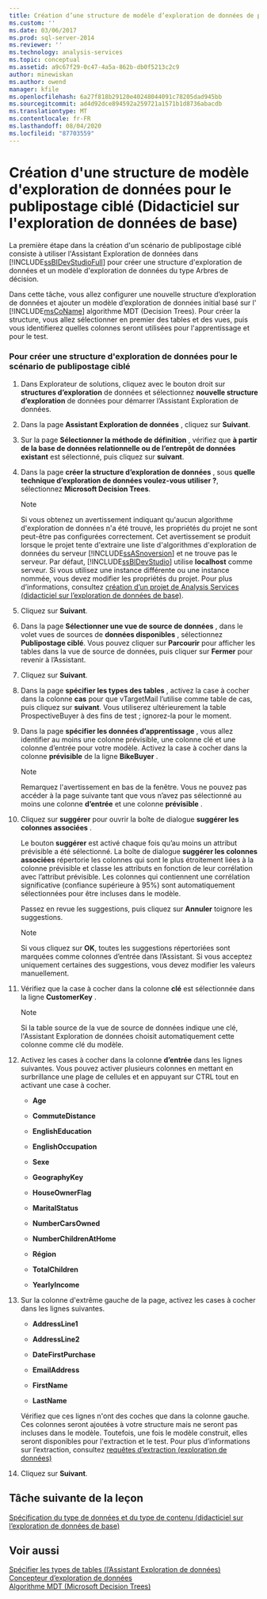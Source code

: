 ```yaml
---
title: Création d’une structure de modèle d’exploration de données de publipostage ciblé (didacticiel sur l’exploration de données de base) | Microsoft Docs
ms.custom: ''
ms.date: 03/06/2017
ms.prod: sql-server-2014
ms.reviewer: ''
ms.technology: analysis-services
ms.topic: conceptual
ms.assetid: a9c67f29-0c47-4a5a-862b-db0f5213c2c9
author: minewiskan
ms.author: owend
manager: kfile
ms.openlocfilehash: 6a27f818b29120e40248044091c78205dad945bb
ms.sourcegitcommit: ad4d92dce894592a259721a1571b1d8736abacdb
ms.translationtype: MT
ms.contentlocale: fr-FR
ms.lasthandoff: 08/04/2020
ms.locfileid: "87703559"
---
```

# <a name="creating-a-targeted-mailing-mining-model-structure-basic-data-mining-tutorial"></a>Création d'une structure de modèle d'exploration de données pour le publipostage ciblé (Didacticiel sur l'exploration de données de base)
  La première étape dans la création d'un scénario de publipostage ciblé consiste à utiliser l'Assistant Exploration de données dans [!INCLUDE[ssBIDevStudioFull](../includes/ssbidevstudiofull-md.md)] pour créer une structure d'exploration de données et un modèle d'exploration de données du type Arbres de décision.  
  
 Dans cette tâche, vous allez configurer une nouvelle structure d’exploration de données et ajouter un modèle d’exploration de données initial basé sur l' [!INCLUDE[msCoName](../includes/msconame-md.md)] algorithme MDT (Decision Trees). Pour créer la structure, vous allez sélectionner en premier des tables et des vues, puis vous identifierez quelles colonnes seront utilisées pour l'apprentissage et pour le test.  
  
### <a name="to-create-a-mining-structure-for-the-targeted-mailing-scenario"></a>Pour créer une structure d'exploration de données pour le scénario de publipostage ciblé  
  
1.  Dans Explorateur de solutions, cliquez avec le bouton droit sur **structures d’exploration** de données et sélectionnez **nouvelle structure d’exploration** de données pour démarrer l’Assistant Exploration de données.  
  
2.  Dans la page **Assistant Exploration de données** , cliquez sur **Suivant**.  
  
3.  Sur la page **Sélectionner la méthode de définition** , vérifiez que **à partir de la base de données relationnelle ou de l’entrepôt de données existant** est sélectionné, puis cliquez sur **suivant**.  
  
4.  Dans la page **créer la structure d’exploration de données** , sous **quelle technique d’exploration de données voulez-vous utiliser ?**, sélectionnez **Microsoft Decision Trees**.  
  
    > [!NOTE]  
    >  Si vous obtenez un avertissement indiquant qu'aucun algorithme d'exploration de données n'a été trouvé, les propriétés du projet ne sont peut-être pas configurées correctement. Cet avertissement se produit lorsque le projet tente d'extraire une liste d'algorithmes d'exploration de données du serveur [!INCLUDE[ssASnoversion](../includes/ssasnoversion-md.md)] et ne trouve pas le serveur. Par défaut, [!INCLUDE[ssBIDevStudio](../includes/ssbidevstudio-md.md)] utilise **localhost** comme serveur. Si vous utilisez une instance différente ou une instance nommée, vous devez modifier les propriétés du projet. Pour plus d’informations, consultez [création d’un projet de Analysis Services &#40;didacticiel sur l’exploration de données de base&#41;](../../2014/tutorials/creating-an-analysis-services-project-basic-data-mining-tutorial.md).  
  
5.  Cliquez sur **Suivant**.  
  
6.  Dans la page **Sélectionner une vue de source de données** , dans le volet vues de sources de **données disponibles** , sélectionnez **Publipostage ciblé**. Vous pouvez cliquer sur **Parcourir** pour afficher les tables dans la vue de source de données, puis cliquer sur **Fermer** pour revenir à l’Assistant.  
  
7.  Cliquez sur **Suivant**.  
  
8.  Dans la page **spécifier les types des tables** , activez la case à cocher dans la colonne **cas** pour que vTargetMail l’utilise comme table de cas, puis cliquez sur **suivant**. Vous utiliserez ultérieurement la table ProspectiveBuyer à des fins de test ; ignorez-la pour le moment.  
  
9. Dans la page **spécifier les données d’apprentissage** , vous allez identifier au moins une colonne prévisible, une colonne clé et une colonne d’entrée pour votre modèle. Activez la case à cocher dans la colonne **prévisible** de la ligne **BikeBuyer** .  
  
    > [!NOTE]  
    >  Remarquez l'avertissement en bas de la fenêtre. Vous ne pouvez pas accéder à la page suivante tant que vous n’avez pas sélectionné au moins une colonne **d’entrée** et une colonne **prévisible** .  
  
10. Cliquez sur **suggérer** pour ouvrir la boîte de dialogue **suggérer les colonnes associées** .  
  
     Le bouton **suggérer** est activé chaque fois qu’au moins un attribut prévisible a été sélectionné. La boîte de dialogue **suggérer les colonnes associées** répertorie les colonnes qui sont le plus étroitement liées à la colonne prévisible et classe les attributs en fonction de leur corrélation avec l’attribut prévisible. Les colonnes qui contiennent une corrélation significative (confiance supérieure à 95%) sont automatiquement sélectionnées pour être incluses dans le modèle.  
  
     Passez en revue les suggestions, puis cliquez sur **Annuler** toignore les suggestions.  
  
    > [!NOTE]  
    >  Si vous cliquez sur **OK**, toutes les suggestions répertoriées sont marquées comme colonnes d’entrée dans l’Assistant. Si vous acceptez uniquement certaines des suggestions, vous devez modifier les valeurs manuellement.  
  
11. Vérifiez que la case à cocher dans la colonne **clé** est sélectionnée dans la ligne **CustomerKey** .  
  
    > [!NOTE]  
    >  Si la table source de la vue de source de données indique une clé, l'Assistant Exploration de données choisit automatiquement cette colonne comme clé du modèle.  
  
12. Activez les cases à cocher dans la colonne **d’entrée** dans les lignes suivantes. Vous pouvez activer plusieurs colonnes en mettant en surbrillance une plage de cellules et en appuyant sur CTRL tout en activant une case à cocher.  
  
    -   **Age**  
  
    -   **CommuteDistance**  
  
    -   **EnglishEducation**  
  
    -   **EnglishOccupation**  
  
    -   **Sexe**  
  
    -   **GeographyKey**  
  
    -   **HouseOwnerFlag**  
  
    -   **MaritalStatus**  
  
    -   **NumberCarsOwned**  
  
    -   **NumberChildrenAtHome**  
  
    -   **Région**  
  
    -   **TotalChildren**  
  
    -   **YearlyIncome**  
  
13. Sur la colonne d'extrême gauche de la page, activez les cases à cocher dans les lignes suivantes.  
  
    -   **AddressLine1**  
  
    -   **AddressLine2**  
  
    -   **DateFirstPurchase**  
  
    -   **EmailAddress**  
  
    -   **FirstName**  
  
    -   **LastName**  
  
     Vérifiez que ces lignes n'ont des coches que dans la colonne gauche. Ces colonnes seront ajoutées à votre structure mais ne seront pas incluses dans le modèle. Toutefois, une fois le modèle construit, elles seront disponibles pour l'extraction et le test. Pour plus d’informations sur l’extraction, consultez [requêtes d’extraction &#40;exploration de données&#41;](../../2014/analysis-services/data-mining/drillthrough-queries-data-mining.md)  
  
14. Cliquez sur **Suivant**.  
  
## <a name="next-task-in-lesson"></a>Tâche suivante de la leçon  
 [Spécification du type de données et du type de contenu &#40;didacticiel sur l’exploration de données de base&#41;](../../2014/tutorials/specifying-the-data-type-and-content-type-basic-data-mining-tutorial.md)  
  
## <a name="see-also"></a>Voir aussi  
 [Spécifier les types de tables &#40;l’Assistant Exploration de données&#41;](../../2014/analysis-services/specify-table-types-data-mining-wizard.md)   
 [Concepteur d’exploration de données](../../2014/analysis-services/data-mining/data-mining-designer.md)   
 [Algorithme MDT (Microsoft Decision Trees)](../../2014/analysis-services/data-mining/microsoft-decision-trees-algorithm.md)  
  
  
